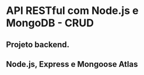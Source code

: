# API RESTful com Node.js e MongoDB - CRUD 

## Projeto backend.
## Node.js, Express e Mongoose Atlas